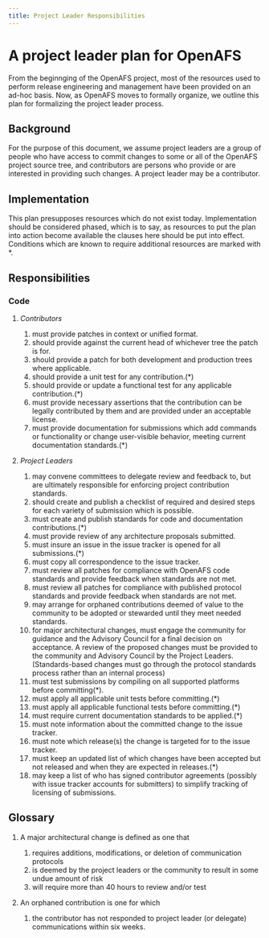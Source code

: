 ```yaml
---
title: Project Leader Responsibilities
---
```


A project leader plan for OpenAFS
=================================

From the beginnging of the OpenAFS project, most of the resources used
to perform release engineering and management have been provided on an
ad-hoc basis. Now, as OpenAFS moves to formally organize, we outline
this plan for formalizing the project leader process.

Background
----------

For the purpose of this document, we assume project leaders are a group
of people who have access to commit changes to some or all of the
OpenAFS project source tree, and contributors are persons who provide or
are interested in providing such changes. A project leader may be a
contributor.

Implementation
--------------

This plan presupposes resources which do not exist today. Implementation
should be considered phased, which is to say, as resources to put the
plan into action become available the clauses here should be put into
effect. Conditions which are known to require additional resources are
marked with \*.

Responsibilities
----------------

### Code

1.  *Contributors*

    1.  must provide patches in context or unified format.
    2.  should provide against the current head of whichever tree the
        patch is for.
    3.  should provide a patch for both development and production trees
        where applicable.
    4.  should provide a unit test for any contribution.(\*)
    5.  should provide or update a functional test for any applicable
        contribution.(\*)
    6.  must provide necessary assertions that the contribution can be
        legally contributed by them and are provided under an acceptable
        license.
    7.  must provide documentation for submissions which add commands or
        functionality or change user-visible behavior, meeting current
        documentation standards.(\*)

2.  *Project Leaders*

    1.  may convene committees to delegate review and feedback to, but
        are ultimately responsible for enforcing project contribution
        standards.
    2.  should create and publish a checklist of required and desired
        steps for each variety of submission which is possible.
    3.  must create and publish standards for code and documentation
        contributions.(\*)
    4.  must provide review of any architecture proposals submitted.
    5.  must insure an issue in the issue tracker is opened for all
        submissions.(\*)
    6.  must copy all correspondence to the issue tracker.
    7.  must review all patches for compliance with OpenAFS code
        standards and provide feedback when standards are not met.
    8.  must review all patches for compliance with published protocol
        standards and provide feedback when standards are not met.
    9.  may arrange for orphaned contributions deemed of value to the
        community to be adopted or stewarded until they meet needed
        standards.
    10. for major architectural changes, must engage the community for
        guidance and the Advisory Council for a final decision on
        acceptance. A review of the proposed changes must be provided to
        the community and Advisory Council by the Project Leaders.
        (Standards-based changes must go through the protocol standards
        process rather than an internal process)
    11. must test submissions by compiling on all supported platforms
        before committing(\*).
    12. must apply all applicable unit tests before committing.(\*)
    13. must apply all applicable functional tests before
        committing.(\*)
    14. must require current documentation standards to be applied.(\*)
    15. must note information about the committed change to the issue
        tracker.
    16. must note which release(s) the change is targeted for to the
        issue tracker.
    17. must keep an updated list of which changes have been accepted
        but not released and when they are expected in releases.(\*)
    18. may keep a list of who has signed contributor agreements
        (possibly with issue tracker accounts for submitters) to
        simplify tracking of licensing of submissions.

Glossary
--------

1.  A major architectural change is defined as one that
    1.  requires additions, modifications, or deletion of communication
        protocols
    2.  is deemed by the project leaders or the community to result in
        some undue amount of risk
    3.  will require more than 40 hours to review and/or test

2.  An orphaned contribution is one for which
    1.  the contributor has not responded to project leader (or
        delegate) communications within six weeks.


